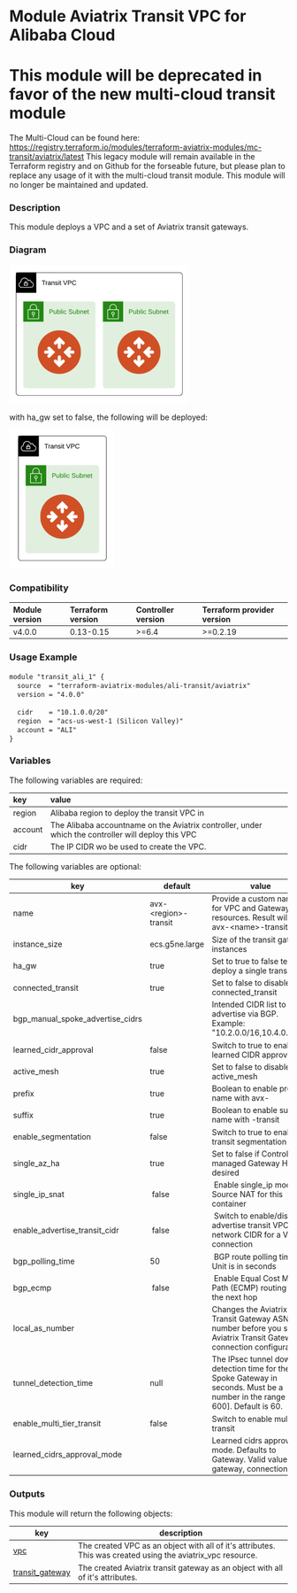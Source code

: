 # Module Aviatrix Transit VPC for Alibaba Cloud

# This module will be deprecated in favor of the new multi-cloud transit module
The Multi-Cloud can be found here: https://registry.terraform.io/modules/terraform-aviatrix-modules/mc-transit/aviatrix/latest
This legacy module will remain available in the Terraform registry and on Github for the forseable future, but please plan to replace any usage of it with the multi-cloud transit module.
This module will no longer be maintained and updated.

### Description
This module deploys a VPC and a set of Aviatrix transit gateways.

### Diagram
<img src="https://github.com/terraform-aviatrix-modules/terraform-aviatrix-ali-transit/blob/master/img/transit-vpc-ali-ha.png?raw=true">

with ha_gw set to false, the following will be deployed:

<img src="https://github.com/terraform-aviatrix-modules/terraform-aviatrix-ali-transit/blob/master/img/transit-vpc-ali.png?raw=true">

### Compatibility
Module version | Terraform version | Controller version | Terraform provider version
:--- | :--- | :--- | :---
v4.0.0 | 0.13-0.15 | >=6.4 | >=0.2.19

### Usage Example
```
module "transit_ali_1" {
  source  = "terraform-aviatrix-modules/ali-transit/aviatrix"
  version = "4.0.0"

  cidr    = "10.1.0.0/20"
  region  = "acs-us-west-1 (Silicon Valley)"
  account = "ALI"
}
```

### Variables
The following variables are required:

key | value
:--- | :---
region | Alibaba region to deploy the transit VPC in
account | The Alibaba accountname on the Aviatrix controller, under which the controller will deploy this VPC
cidr | The IP CIDR wo be used to create the VPC.

The following variables are optional:

key | default | value
--- | --- | ---
name | avx-\<region\>-transit | Provide a custom name for VPC and Gateway resources. Result will be avx-\<name\>-transit.
instance_size | ecs.g5ne.large | Size of the transit gateway instances
ha_gw | true | Set to true to false te deploy a single transit GW.
connected_transit | true | Set to false to disable connected_transit
bgp_manual_spoke_advertise_cidrs | | Intended CIDR list to advertise via BGP. Example: "10.2.0.0/16,10.4.0.0/16" 
learned_cidr_approval | false | Switch to true to enable learned CIDR approval
active_mesh | true | Set to false to disable active_mesh
prefix | true | Boolean to enable prefix name with avx-
suffix | true | Boolean to enable suffix name with -transit
enable_segmentation | false | Switch to true to enable transit segmentation
single_az_ha | true | Set to false if Controller managed Gateway HA is desired
single_ip_snat | false | Enable single_ip mode Source NAT for this container
enable_advertise_transit_cidr  | false | Switch to enable/disable advertise transit VPC network CIDR for a VGW connection
bgp_polling_time  | 50 | BGP route polling time. Unit is in seconds
bgp_ecmp  | false | Enable Equal Cost Multi Path (ECMP) routing for the next hop
local_as_number | | Changes the Aviatrix Transit Gateway ASN number before you setup Aviatrix Transit Gateway connection configurations.
tunnel_detection_time | null | The IPsec tunnel down detection time for the Spoke Gateway in seconds. Must be a number in the range [20-600]. Default is 60.
enable_multi_tier_transit |	false |	Switch to enable multi tier transit
learned_cidrs_approval_mode | | Learned cidrs approval mode. Defaults to Gateway. Valid values: gateway, connection

### Outputs
This module will return the following objects:

key | description
--- | ---
[vpc](https://registry.terraform.io/providers/AviatrixSystems/aviatrix/latest/docs/resources/aviatrix_vpc) | The created VPC as an object with all of it's attributes. This was created using the aviatrix_vpc resource.
[transit_gateway](https://registry.terraform.io/providers/AviatrixSystems/aviatrix/latest/docs/resources/aviatrix_transit_gateway) | The created Aviatrix transit gateway as an object with all of it's attributes.
